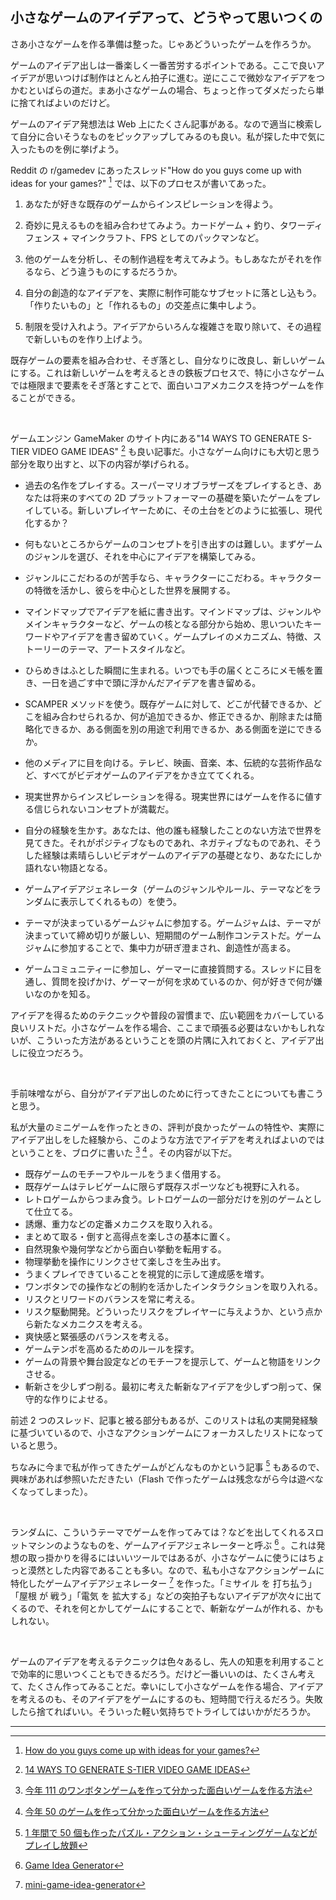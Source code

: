 ## 小さなゲームのアイデアって、どうやって思いつくの

さあ小さなゲームを作る準備は整った。じゃあどういったゲームを作ろうか。

ゲームのアイデア出しは一番楽しく一番苦労するポイントである。ここで良いアイデアが思いつけば制作はとんとん拍子に進む。逆にここで微妙なアイデアをつかむといばらの道だ。まあ小さなゲームの場合、ちょっと作ってダメだったら単に捨てればよいのだけど。

ゲームのアイデア発想法は Web 上にたくさん記事がある。なので適当に検索して自分に合いそうなものをピックアップしてみるのも良い。私が探した中で気に入ったものを例に挙げよう。

Reddit の r/gamedev にあったスレッド"How do you guys come up with ideas for your games?" [^1] では、以下のプロセスが書いてあった。

1. あなたが好きな既存のゲームからインスピレーションを得よう。

2. 奇妙に見えるものを組み合わせてみよう。カードゲーム + 釣り、タワーディフェンス + マインクラフト、FPS としてのパックマンなど。

3. 他のゲームを分析し、その制作過程を考えてみよう。もしあなたがそれを作るなら、どう違うものにするだろうか。

4. 自分の創造的なアイデアを、実際に制作可能なサブセットに落とし込もう。「作りたいもの」と「作れるもの」の交差点に集中しよう。

5. 制限を受け入れよう。アイデアからいろんな複雑さを取り除いて、その過程で新しいものを作り上げよう。

既存ゲームの要素を組み合わせ、そぎ落とし、自分なりに改良し、新しいゲームにする。これは新しいゲームを考えるときの鉄板プロセスで、特に小さなゲームでは極限まで要素をそぎ落とすことで、面白いコアメカニクスを持つゲームを作ることができる。

<br>

ゲームエンジン GameMaker のサイト内にある"14 WAYS TO GENERATE S-TIER VIDEO GAME IDEAS" [^2] も良い記事だ。小さなゲーム向けにも大切と思う部分を取り出すと、以下の内容が挙げられる。

- 過去の名作をプレイする。スーパーマリオブラザーズをプレイするとき、あなたは将来のすべての 2D プラットフォーマーの基礎を築いたゲームをプレイしている。新しいプレイヤーために、その土台をどのように拡張し、現代化するか？

- 何もないところからゲームのコンセプトを引き出すのは難しい。まずゲームのジャンルを選び、それを中心にアイデアを構築してみる。

- ジャンルにこだわるのが苦手なら、キャラクターにこだわる。キャラクターの特徴を活かし、彼らを中心とした世界を展開する。

- マインドマップでアイデアを紙に書き出す。マインドマップは、ジャンルやメインキャラクターなど、ゲームの核となる部分から始め、思いついたキーワードやアイデアを書き留めていく。ゲームプレイのメカニズム、特徴、ストーリーのテーマ、アートスタイルなど。

- ひらめきはふとした瞬間に生まれる。いつでも手の届くところにメモ帳を置き、一日を過ごす中で頭に浮かんだアイデアを書き留める。

- SCAMPER メソッドを使う。既存ゲームに対して、どこが代替できるか、どこを組み合わせられるか、何が追加できるか、修正できるか、削除または簡略化できるか、ある側面を別の用途で利用できるか、ある側面を逆にできるか。

- 他のメディアに目を向ける。テレビ、映画、音楽、本、伝統的な芸術作品など、すべてがビデオゲームのアイデアをかき立ててくれる。

- 現実世界からインスピレーションを得る。現実世界にはゲームを作るに値する信じられないコンセプトが満載だ。

- 自分の経験を生かす。あなたは、他の誰も経験したことのない方法で世界を見てきた。それがポジティブなものであれ、ネガティブなものであれ、そうした経験は素晴らしいビデオゲームのアイデアの基礎となり、あなたにしか語れない物語となる。

- ゲームアイデアジェネレータ（ゲームのジャンルやルール、テーマなどをランダムに表示してくれるもの）を使う。

- テーマが決まっているゲームジャムに参加する。ゲームジャムは、テーマが決まっていて締め切りが厳しい、短期間のゲーム制作コンテストだ。ゲームジャムに参加することで、集中力が研ぎ澄まされ、創造性が高まる。

- ゲームコミュニティーに参加し、ゲーマーに直接質問する。スレッドに目を通し、質問を投げかけ、ゲーマーが何を求めているのか、何が好きで何が嫌いなのかを知る。

アイデアを得るためのテクニックや普段の習慣まで、広い範囲をカバーしている良いリストだ。小さなゲームを作る場合、ここまで頑張る必要はないかもしれないが、こういった方法があるということを頭の片隅に入れておくと、アイデア出しに役立つだろう。

<br>

手前味噌ながら、自分がアイデア出しのために行ってきたことについても書こうと思う。

私が大量のミニゲームを作ったときの、評判が良かったゲームの特性や、実際にアイデア出しをした経験から、このような方法でアイデアを考えればよいのではということを、ブログに書いた [^3] [^4] 。その内容が以下だ。

- 既存ゲームのモチーフやルールをうまく借用する。
- 既存ゲームはテレビゲームに限らず既存スポーツなども視野に入れる。
- レトロゲームからつまみ食う。レトロゲームの一部分だけを別のゲームとして仕立てる。
- 誘爆、重力などの定番メカニクスを取り入れる。
- まとめて取る・倒すと高得点を楽しさの基本に置く。
- 自然現象や幾何学などから面白い挙動を転用する。
- 物理挙動を操作にリンクさせて楽しさを生み出す。
- うまくプレイできていることを視覚的に示して達成感を増す。
- ワンボタンでの操作などの制約を活かしたインタラクションを取り入れる。
- リスクとリワードのバランスを常に考える。
- リスク駆動開発。どういったリスクをプレイヤーに与えようか、という点から新たなメカニクスを考える。
- 爽快感と緊張感のバランスを考える。
- ゲームテンポを高めるためのルールを探す。
- ゲームの背景や舞台設定などのモチーフを提示して、ゲームと物語をリンクさせる。
- 斬新さを少しずつ削る。最初に考えた斬新なアイデアを少しずつ削って、保守的な作りによせる。

前述 2 つのスレッド、記事と被る部分もあるが、このリストは私の実開発経験に基づいているので、小さなアクションゲームにフォーカスしたリストになっていると思う。

ちなみに今まで私が作ってきたゲームがどんなものかという記事 [^5] もあるので、興味があれば参照いただきたい（Flash で作ったゲームは残念ながら今は遊べなくなってしまった）。

<br>

ランダムに、こういうテーマでゲームを作ってみては？などを出してくれるスロットマシンのようなものを、ゲームアイデアジェネレーターと呼ぶ [^6] 。これは発想の取っ掛かりを得るにはいいツールではあるが、小さなゲームに使うにはちょっと漠然とした内容であることも多い。なので、私も小さなアクションゲームに特化したゲームアイデアジェネレーター [^7] を作った。「ミサイル を 打ち払う」「屋根 が 戦う」「電気 を 拡大する」などの突拍子もないアイデアが次々に出てくるので、それを何とかしてゲームにすることで、斬新なゲームが作れる、かもしれない。

<br>

ゲームのアイデアを考えるテクニックは色々あるし、先人の知恵を利用することで効率的に思いつくこともできるだろう。だけど一番いいのは、たくさん考えて、たくさん作ってみることだ。幸いにして小さなゲームを作る場合、アイデアを考えるのも、そのアイデアをゲームにするのも、短時間で行えるだろう。失敗したら捨てればいい。そういった軽い気持ちでトライしてはいかがだろうか。

---

[^1]: [How do you guys come up with ideas for your games?](https://www.reddit.com/r/gamedev/comments/7gdl27/how_do_you_guys_come_up_with_ideas_for_your_games/)
[^2]: [14 WAYS TO GENERATE S-TIER VIDEO GAME IDEAS](https://gamemaker.io/ja-JP/blog/video-game-ideas)
[^3]: [今年 111 のワンボタンゲームを作って分かった面白いゲームを作る方法](https://aba.hatenablog.com/entry/2021/12/10/175002)
[^4]: [今年 50 のゲームを作って分かった面白いゲームを作る方法](https://aba.hatenablog.com/entry/20141223/p1)
[^5]: [1 年間で 50 個も作ったパズル・アクション・シューティングゲームなどがプレイし放題](https://gigazine.net/news/20141225-50-aba-games/)
[^6]: [Game Idea Generator](https://letsmakeagame.net/game-idea-generator/)
[^7]: [mini-game-idea-generator](https://github.com/abagames/mini-game-idea-generator/blob/main/README.md)
